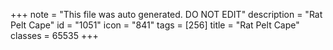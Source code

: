+++
note = "This file was auto generated. DO NOT EDIT"
description = "Rat Pelt Cape"
id = "1051"
icon = "841"
tags = [256]
title = "Rat Pelt Cape"
classes = 65535
+++
